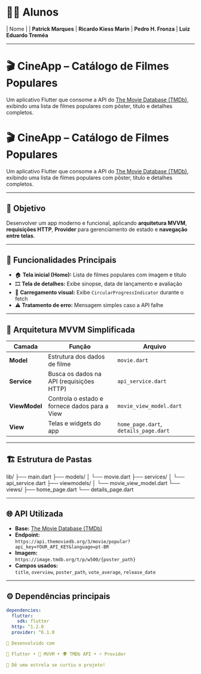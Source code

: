 # 👨‍💻 Alunos  

| Nome |
| **Patrick Marques** 
| **Ricardo Kiess Marin** 
| **Pedro H. Fronza** 
| **Luiz Eduardo Treméa** 

---

# 🎬 CineApp – Catálogo de Filmes Populares  

Um aplicativo Flutter que consome a API do [The Movie Database (TMDb)](https://www.themoviedb.org/), exibindo uma lista de filmes populares com pôster, título e detalhes completos.  


# 🎬 CineApp – Catálogo de Filmes Populares

Um aplicativo Flutter que consome a API do [The Movie Database (TMDb)](https://www.themoviedb.org/), exibindo uma lista de filmes populares com pôster, título e detalhes completos.

---

## 🚀 Objetivo

Desenvolver um app moderno e funcional, aplicando **arquitetura MVVM**, **requisições HTTP**, **Provider** para gerenciamento de estado e **navegação entre telas**.

---

## 🧩 Funcionalidades Principais

- 🏠 **Tela inicial (Home):** Lista de filmes populares com imagem e título  
- 🎞 **Tela de detalhes:** Exibe sinopse, data de lançamento e avaliação  
- 🔄 **Carregamento visual:** Exibe `CircularProgressIndicator` durante o fetch  
- ⚠️ **Tratamento de erro:** Mensagem simples caso a API falhe  

---

## 🧠 Arquitetura MVVM Simplificada

| Camada | Função | Arquivo |
|--------|--------|---------|
| **Model** | Estrutura dos dados de filme | `movie.dart` |
| **Service** | Busca os dados na API (requisições HTTP) | `api_service.dart` |
| **ViewModel** | Controla o estado e fornece dados para a View | `movie_view_model.dart` |
| **View** | Telas e widgets do app | `home_page.dart`, `details_page.dart` |

---

## 🏗 Estrutura de Pastas

lib/
├── main.dart
├── models/
│ └── movie.dart
├── services/
│ └── api_service.dart
├── viewmodels/
│ └── movie_view_model.dart
└── views/
├── home_page.dart
└── details_page.dart



---

## 🌐 API Utilizada

- **Base:** [The Movie Database (TMDb)](https://developers.themoviedb.org/3)
- **Endpoint:**  
  `https://api.themoviedb.org/3/movie/popular?api_key=YOUR_API_KEY&language=pt-BR`
- **Imagem:**  
  `https://image.tmdb.org/t/p/w500/{poster_path}`
- **Campos usados:**  
  `title`, `overview`, `poster_path`, `vote_average`, `release_date`

---

## ⚙️ Dependências principais

```yaml
dependencies:
  flutter:
    sdk: flutter
  http: ^1.2.0
  provider: ^6.1.0

🧠 Desenvolvido com

💙 Flutter • 🧩 MVVM • 🌍 TMDb API • ⚡ Provider

🌟 Dê uma estrela se curtiu o projeto!
